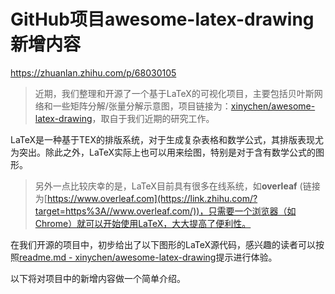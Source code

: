 # GitHub项目awesome-latex-drawing新增内容



https://zhuanlan.zhihu.com/p/68030105

> 近期，我们整理和开源了一个基于LaTeX的可视化项目，主要包括贝叶斯网络和一些矩阵分解/张量分解示意图，项目链接为：[xinychen/awesome-latex-drawing](https://link.zhihu.com/?target=https%3A//github.com/xinychen/awesome-latex-drawing)，取自于我们近期的研究工作。

LaTeX是一种基于TEX的排版系统，对于生成复杂表格和数学公式，其排版表现尤为突出。除此之外，LaTeX实际上也可以用来绘图，特别是对于含有数学公式的图形。

> 另外一点比较庆幸的是，LaTeX目前具有很多在线系统，如**overleaf** (链接为[https://www.overleaf.com](https://link.zhihu.com/?target=https%3A//www.overleaf.com/))，只需要一个浏览器（如Chrome）就可以开始使用LaTeX，大大提高了便利性。

在我们开源的项目中，初步给出了以下图形的LaTeX源代码，感兴趣的读者可以按照[readme.md - xinychen/awesome-latex-drawing](https://link.zhihu.com/?target=https%3A//github.com/xinychen/awesome-latex-drawing/blob/master/README.md)提示进行体验。

以下将对项目中的新增内容做一个简单介绍。
